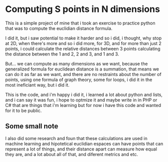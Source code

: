 # Computing S points in N dimensions
This is a simple project of mine that i took
an exercise to practice python that was to
compute the euclidian distance formula.

I did it, but i saw potential to make it harder
and so i did, i thought, why stop at 2D, when there's more
and so i did more, for 3D, and for more than just 2 points,
i could calculate the relative distances between 3 points
calculating the distance between the 1 and 2, 2 and 3,
and 1 and 3.

But... we can compute as many dimensions as we want, because the
generalized formula for euclidean distance is a summation, that
means we can do it as far as we want, and there are no restraints
about the number of points, using one formula of graph theory,
some for loops, i did it in the most ineficiant way, but i did it.

This is the code, and i'm happy i did it, i learned a lot about
python and lists, and i can say it was fun, i hope to optmize it
and maybe write in in PHP or C# that are things that i'm learning
but for now i have this code and wanted for it to be public.

## Some small note

I also did some research and foun that these calculations are used
in machine learning and hipotetical euclidian espaces can have points that
can represent a lot of things, and their distance apart can measure how equal they are,
and a lot about all of that, and diferent metrics and etc.
